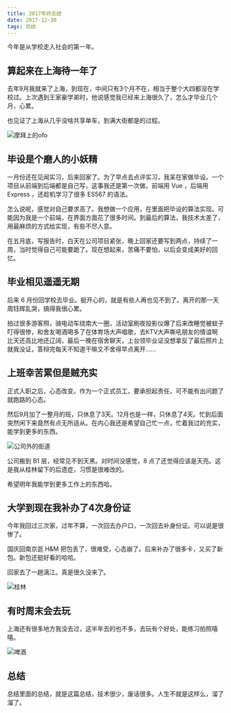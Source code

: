 ```yaml
---
title: 2017年终总结
date: 2017-12-30
tags: 总结
---
```


今年是从学校走入社会的第一年。

<!--more-->

## 算起来在上海待一年了
去年9月我就来了上海，到现在，中间只有3个月不在，相当于整个大四都没在学校过。上次遇到王家豪学弟时，他说感觉我已经来上海很久了，怎么才毕业几个月，心累。

也见证了上海从几乎没啥共享单车，到满大街都是的过程。

![摩拜上的ofo](http://img.fengyuanzemin.com/IMG_20170703_095626_Bokeh.jpg?imageView2/2/w/1200/h/800/q/75|watermark/2/text/QEZlbmc=/font/5b6u6L2v6ZuF6buR/fontsize/520/fill/I0ZGRkZGRg==/dissolve/77/gravity/SouthEast/dx/10/dy/10|imageslim)

## 毕设是个磨人的小妖精

一月份还在见闻实习，后来回家了。为了早点去点评实习，我呆在家做毕设。一个项目从前端到后端都是自己写，这事我还是第一次做。前端用 Vue ，后端用 Express ，还趁机学习了很多 ES567 的语法。

怎么说呢，感觉对自己要求高了。我想做一个应用，在里面把毕设的算法实现。可能因为我是一个前端，在界面方面花了很多时间。到最后的算法，我技术太差了，用最麻烦的方式给实现，有些不尽人意。

在五月底，写报告时，白天在公司项目紧张，晚上回家还要写到两点，持续了一周，当时觉得自己可能要跪了。现在想起来，苦痛不要怕，以后会变成美好的回忆。
## 毕业相见遥遥无期

后来 6 月份回学校去毕业。挺开心的，就是有些人再也见不到了。离开的那一天周钰辉乱哭，搞得我很心累。

拍过很多游客照，骑电动车绕南大一圈，活动室刷夜投影仪爆了后来改睡觉被蚊子叮得很惨，和舍友喝酒喝多了在体育场大声唱歌，去KTV大声嘶吼朋友的情谊啊比天还高比地还辽阔，最后一晚在宿舍聊天，上台领毕业证没想拿反了最后照片上就我没证，答辩完每天不知道干嘛又不舍得早点离开......


## 上班幸苦累但是贼充实

正式入职之后，心态改变。作为一个正式员工，要承担起责任，可不能有出问题了就跑路的心态。

然后9月加了一整月的班，只休息了3天。12月也是一样，只休息了4天。忙到后面突然闲下来竟然有点无所适从。在内心我还是希望自己忙一点，忙着我过的充实，能学到更多的东西。

![公司外的街道](http://img.fengyuanzemin.com/2017_1222_04520300.jpg?imageView2/2/w/1200/h/800/q/75|watermark/2/text/QEZlbmc=/font/5b6u6L2v6ZuF6buR/fontsize/520/fill/I0ZGRkZGRg==/dissolve/77/gravity/SouthEast/dx/10/dy/10|imageslim)

公司搬到 B1 层，经常见不到天黑。对时间没感觉，8 点了还觉得应该是天亮。这是我从桂林留下的后遗症，习惯是很难改的。

希望明年我能学到更多工作上的东西哈。

## 大学到现在我补办了4次身份证
今年我回过三次家，过年不算，一次回去办户口，一次回去补身份证。可以说是很惨了。

国庆回南京逛 H&M 把包丢了，很难受，心态崩了。后来补办了很多卡，又买了新包。新包还挺好看的哈哈。


回家去了一趟漓江。真是很久没来了。

![桂林](http://img.fengyuanzemin.com/IMG_20171014_153851.jpg?imageView2/2/w/1200/h/800/q/75|watermark/2/text/QEZlbmc=/font/5b6u6L2v6ZuF6buR/fontsize/520/fill/I0ZGRkZGRg==/dissolve/77/gravity/SouthEast/dx/10/dy/10|imageslim)

## 有时周末会去玩

上海还有很多地方我没去过，这半年去的也不多，去玩有个好处，能练习拍照嘻嘻。

![啤酒](http://img.fengyuanzemin.com/IMG_20170702_151400_01_01.jpg?imageView2/2/w/1200/h/800/q/75|watermark/2/text/QEZlbmc=/font/5b6u6L2v6ZuF6buR/fontsize/520/fill/I0ZGRkZGRg==/dissolve/77/gravity/SouthEast/dx/10/dy/10|imageslim)

## 总结
总结里面的总结，就是这篇总结，技术很少，废话很多。人生不就是这样么，溜了溜了。


